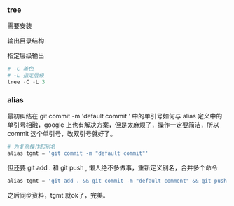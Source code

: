 ### tree

需要安装

输出目录结构

指定层级输出

```powershell 
# -C 着色
# -L 指定层级
tree -C -L 3
```


### alias

最初纠结在 git commit -m 'default commit ' 中的单引号如何与 alias 定义中的单引号相融，google 上也有解决方案，但是太麻烦了，操作一定要简洁，所以 commit 这个单引号，改双引号就好了。

``` powershell
# 为复杂操作起别名
alias tgmt = 'git commit -m "default commit"'

```

但还要 git add .  和 git push , 懒人绝不多做事，重新定义别名，合并多个命令

```powershell
alias tgmt = 'git add . && git commit -m "default comment" && git push origin master'

```

之后同步资料，tgmt 就ok了，完美。